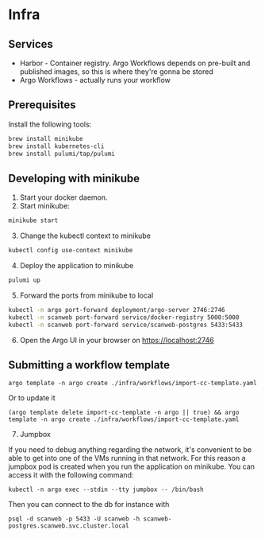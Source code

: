 # Infra

## Services

- Harbor - Container registry. Argo Workflows depends on pre-built and published images, so this is where they're gonna be stored
- Argo Workflows - actually runs your workflow

## Prerequisites

Install the following tools:

```bash
brew install minikube
brew install kubernetes-cli
brew install pulumi/tap/pulumi
```

## Developing with minikube

1. Start your docker daemon.
2. Start minikube:

```bash
minikube start
```

3. Change the kubectl context to minikube

```bash
kubectl config use-context minikube
```

4. Deploy the application to minikube

```bash
pulumi up
```

5. Forward the ports from minikube to local

```bash
kubectl -n argo port-forward deployment/argo-server 2746:2746
kubectl -n scanweb port-forward service/docker-registry 5000:5000
kubectl -n scanweb port-forward service/scanweb-postgres 5433:5433
```

6. Open the Argo UI in your browser on [https://localhost:2746](https://localhost:2746)

## Submitting a workflow template

```shell
argo template -n argo create ./infra/workflows/import-cc-template.yaml
```

Or to update it

```shell
(argo template delete import-cc-template -n argo || true) && argo template -n argo create ./infra/workflows/import-cc-template.yaml
```

7. Jumpbox

If you need to debug anything regarding the network, it's convenient to be able to get into one of the VMs running in that network.
For this reason a jumpbox pod is created when you run the application on minikube. You can access it with the following command:

```shell
kubectl -n argo exec --stdin --tty jumpbox -- /bin/bash
```

Then you can connect to the db for instance with

```shell
psql -d scanweb -p 5433 -U scanweb -h scanweb-postgres.scanweb.svc.cluster.local
```
